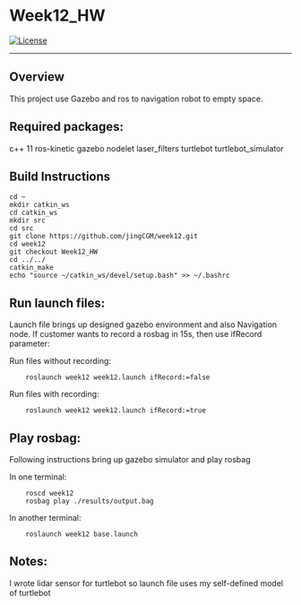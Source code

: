 # Week12_HW
[![License](https://img.shields.io/badge/License-BSD%203--Clause-blue.svg)](https://opensource.org/licenses/BSD-3-Clause)

---
## Overview
This project use Gazebo and ros to navigation robot to empty space.


## Required packages:
c++ 11
ros-kinetic
gazebo
nodelet
laser_filters
turtlebot
turtlebot_simulator


## Build Instructions
```
cd ~
mkdir catkin_ws
cd catkin_ws
mkdir src
cd src
git clone https://github.com/jingCGM/week12.git
cd week12
git checkout Week12_HW
cd ../../
catkin_make
echo "source ~/catkin_ws/devel/setup.bash" >> ~/.bashrc
```

## Run launch files:
Launch file brings up designed gazebo environment and also Navigation node. If customer wants to record a rosbag in 15s, then use ifRecord parameter:

Run files without recording:
```
	roslaunch week12 week12.launch ifRecord:=false
```

Run files with recording:
```
	roslaunch week12 week12.launch ifRecord:=true
```


## Play rosbag:
Following instructions bring up gazebo simulator and play rosbag

In one terminal:
```
	roscd week12
	rosbag play ./results/output.bag
```
In another terminal:
```
	roslaunch week12 base.launch
```

## Notes:
I wrote lidar sensor for turtlebot so launch file uses my self-defined model of turtlebot
